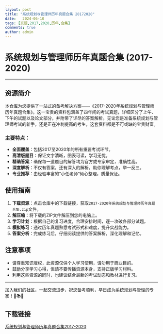 ```yaml
---
layout: post
title: "系统规划与管理师历年真题合集 20172020"
date:   2024-06-10
tags: [真题,2017,2020,历年,合集]
comments: true
author: admin
---
```

# 系统规划与管理师历年真题合集 (2017-2020)

---

## 资源简介

本仓库为您提供了一站式的备考解决方案——《2017-2020年系统规划与管理师历年真题合集》。这一宝贵的资料包涵盖了四年间的考试真题，详细区分了上午、下午的试题以及论文部分，并附带了详尽的答案解析。无论您是准备系统规划与管理师考试的新手，还是正在冲刺提高的考生，这套资料都是不可或缺的宝贵财富。

### 主要特点：
- **全面覆盖**：包括2017至2020年的所有重要考试环节。
- **高清版题目**：保证文字清晰，图表可读，学习无忧。
- **精确答案**：确保每一道题目的解答均为官方或专家审定，准确性高。
- **深度解析**：不仅有答案，还有深入的解析，助你理解考点，举一反三。
- **专业推荐**：由经验丰富的“小任老师”倾心整理，质量保证。

## 使用指南

1. **下载资源**：点击仓库中的下载链接，获取`2017-2020年系统规划与管理师历年真题合集.zip`文件。
2. **解压缩**：将下载的ZIP文件解压到您的电脑上。
3. **学习计划**：根据自己的复习进度，合理安排时间，逐一攻破各部分试题。
4. **模拟练习**：通过历年真题熟悉考试形式和难度，提升实战能力。
5. **答案分析**：完成练习后，仔细阅读提供的答案解析，深化理解和记忆。

## 注意事项

- 请尊重知识版权，此资源仅供个人学习使用，请勿用于商业目的。
- 鼓励分享学习心得，但请不要传播资源本身，支持正版学习材料。
- 利用这些资源的同时，也建议结合最新的考试动态和教材进行复习。

---

加入我们的社区，一起交流进步，祝您备考顺利，早日成为系统规划与管理的专家！🌟📚😊

## 下载链接

[系统规划与管理师历年真题合集2017-2020](https://pan.quark.cn/s/e59dd9cc4703)